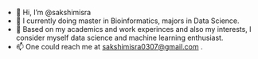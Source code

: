 - 👋 Hi, I’m @sakshimisra
- 👀 I currently doing master in Bioinformatics, majors in Data Science.
- 👀 Based on my academics and work experinces and also my interests, I consider myself data science and machine learning enthusiast.
- 📫 One could reach me at sakshimisra0307@gmail.com .

<!---
sakshimisra/sakshimisra is a ✨ special ✨ repository because its `README.md` (this file) appears on your GitHub profile.
You can click the Preview link to take a look at your changes.
--->
